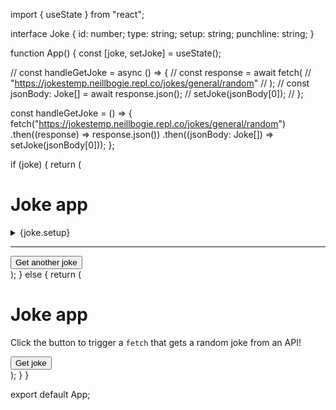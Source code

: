 import { useState } from "react";

interface Joke {
  id: number;
  type: string;
  setup: string;
  punchline: string;
}

function App() {
  const [joke, setJoke] = useState<Joke>();

  // const handleGetJoke = async () => {
  //   const response = await fetch(
  //     "https://jokestemp.neillbogie.repl.co/jokes/general/random"
  //   );
  //   const jsonBody: Joke[] = await response.json();
  //   setJoke(jsonBody[0]);
  // };

  const handleGetJoke = () => {
    fetch("https://jokestemp.neillbogie.repl.co/jokes/general/random")
      .then((response) => response.json())
      .then((jsonBody: Joke[]) => setJoke(jsonBody[0]));
  };

  if (joke) {
    return (
      <div>
        <h1>Joke app</h1>
        <details>
          <summary>{joke.setup}</summary>
          <p>{joke.punchline}</p>
        </details>
        <hr />
        <button onClick={handleGetJoke}>Get another joke</button>
      </div>
    );
  } else {
    return (
      <div>
        <h1>Joke app</h1>
        <p>
          Click the button to trigger a <code>fetch</code> that gets a random
          joke from an API!
        </p>
        <button onClick={handleGetJoke}>Get joke</button>
      </div>
    );
  }
}

export default App;
